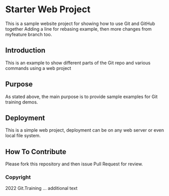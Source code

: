# Starter Web Project

This is a sample website project for showing how to use Git and GitHub together
Adding a line for rebasing example, then more changes from myfeature branch too.

## Introduction

This is an example to show different parts of the Git repo and various commands using a web project

## Purpose

As stated above, the main purpose is to provide sample examples for Git training demos.

## Deployment

This is a simple web project, deployment can be on any web server or even local file system.

## How To Contribute

Please fork this repository and then issue Pull Request for review.

### Copyright

2022 Git.Training ... additional text